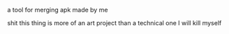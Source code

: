 a tool for merging apk 
made by me


shit this thing is more of an art project than a technical one 
I will kill myself